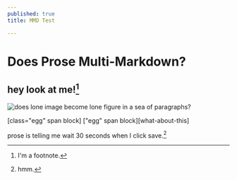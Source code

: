 ```yaml
---
published: true
title: MMD Test

---
```


# Does Prose Multi-Markdown? #

## hey look at me![^1]

![does lone image become lone figure in a sea of paragraphs?](pspegg.co/jug.svg)

[class="egg" span block]
["egg" span block][what-about-this]

prose is telling me wait 30 seconds when I click save.[^2]

[^1]: I'm a footnote.
[^2]: hmm.

